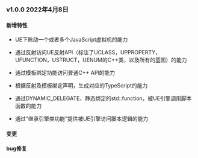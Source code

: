 ### v1.0.0 2022年4月8日

#### 新增特性

* UE下启动一个或者多个JavaScript虚拟机的能力

* 通过反射访问UE反射API（标注了UCLASS，UPPROPERTY，UFUNCTION，USTRUCT，UENUM的C++类，以及所有的蓝图）的能力

* 通过模板绑定功能访问普通C++ API的能力

* 根据反射及模板绑定声明，生成对应的TypeScript的能力

* 通过DYNAMIC_DELEGATE、静态绑定的std::function，被UE引擎调用脚本函数的能力

* 通过“继承引擎类功能”提供被UE引擎访问脚本逻辑的能力


#### 变更

#### bug修复